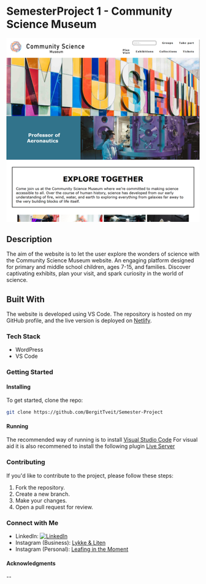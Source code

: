 # SemesterProject 1 - Community Science Museum

![Project Image](assets/png/Community_Science_SS.png)

## Description

The aim of the website is to let the user explore the wonders of science with the Community Science Museum website. An engaging platform designed for primary and middle school children, ages 7-15, and families. Discover captivating exhibits, plan your visit, and spark curiosity in the world of science.

## Built With

The website is developed using VS Code. The repository is hosted on my GitHub profile, and the live version is deployed on [Netlify](https://community-science-museum-blt.netlify.app/).

### Tech Stack

- WordPress
- VS Code

### Getting Started

#### Installing

To get started, clone the repo:

```bash
git clone https://github.com/BergitTveit/Semester-Project
```

#### Running

The recommended way of running is to install [Visual Studio Code](https://code.visualstudio.com/)
For visual aid it is also recommened to install the following plugin [Live Server](https://github.com/ritwickdey/vscode-live-server-plus-plus)

### Contributing

If you'd like to contribute to the project, please follow these steps:

1. Fork the repository.
2. Create a new branch.
3. Make your changes.
4. Open a pull request for review.

### Connect with Me

- LinkedIn: [![LinkedIn](https://img.shields.io/badge/LinkedIn-Bergit%20Tveit-blue?style=flat&logo=linkedin)](https://www.linkedin.com/in/bergit-tveit-672588152)
- Instagram (Business): [Lykke & Liten](https://www.instagram.com/lykkeogliten/)
- Instagram (Personal): [Leafing in the Moment](https://www.instagram.com/leafinginthemoment/)

#### Acknowledgments

--
